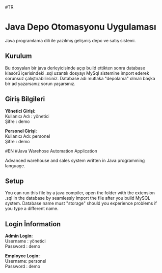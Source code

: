 ﻿#TR
# Java Depo Otomasyonu Uygulaması

Java programlama dili ile yazılmış gelişmiş depo ve satış sistemi.



## Kurulum

Bu dosyaları bir java derleyicisinde açıp build ettikten sonra database klasörü içerisindeki .sql uzantılı dosyayı MySql sistemine import ederek sorunsuz çalıştırabilirsiniz. Database adı mutlaka "depolama" olmalı başka bir ad yazarsanız sorun yaşarsınız.

## Giriş Bilgileri

**Yönetici Girişi:**
  <br>Kullanıcı Adı : yönetici
  <br>Şifre : demo

**Personel Girişi:**
  <br>Kullanıcı Adı: personel
  <br>Şifre        : demo

#EN
#Java Warehose Automation Application

Advanced warehouse and sales system written in Java programming language.

## Setup
You can run this file by a java compiler, open the folder with the extension .sql in the database by seamlessly import the file after you build MySQL system. Database name must "storage" should you experience problems if you type a different name.

## Login İnformation

**Admin Login:**
 <br>Username : yönetici
  <br>Password : demo

**Employee Login:**
  <br>Username: personel
  <br>Password        : demo
